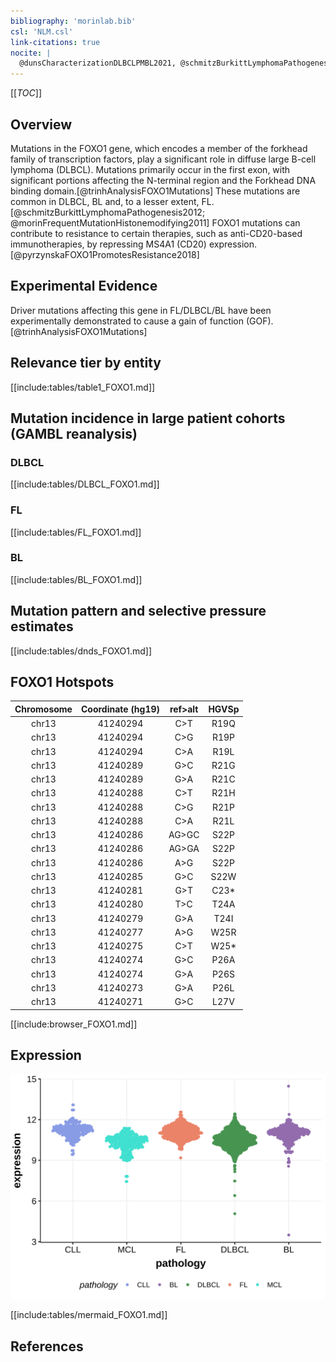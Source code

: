 ```yaml
---
bibliography: 'morinlab.bib'
csl: 'NLM.csl'
link-citations: true
nocite: |
  @dunsCharacterizationDLBCLPMBL2021, @schmitzBurkittLymphomaPathogenesis2012, @morinFrequentMutationHistonemodifying2011
---
```

[[_TOC_]]

## Overview
Mutations in the FOXO1 gene, which encodes a member of the forkhead family of transcription factors, play a significant role in diffuse large B-cell lymphoma (DLBCL). Mutations primarily occur in the first exon, with significant portions affecting the N-terminal region and the Forkhead DNA binding domain.[@trinhAnalysisFOXO1Mutations]  These mutations are common in DLBCL, BL and, to a lesser extent, FL.[@schmitzBurkittLymphomaPathogenesis2012; @morinFrequentMutationHistonemodifying2011] FOXO1 mutations can contribute to resistance to certain therapies, such as anti-CD20-based immunotherapies, by repressing MS4A1 (CD20) expression.[@pyrzynskaFOXO1PromotesResistance2018] 


## Experimental Evidence

Driver mutations affecting this gene in FL/DLBCL/BL have been experimentally demonstrated to cause a gain of function (GOF).[@trinhAnalysisFOXO1Mutations]

## Relevance tier by entity

[[include:tables/table1_FOXO1.md]]

## Mutation incidence in large patient cohorts (GAMBL reanalysis)

### DLBCL
[[include:tables/DLBCL_FOXO1.md]]

### FL
[[include:tables/FL_FOXO1.md]]

### BL
[[include:tables/BL_FOXO1.md]]

## Mutation pattern and selective pressure estimates

[[include:tables/dnds_FOXO1.md]]

## FOXO1 Hotspots

| Chromosome |Coordinate (hg19) | ref>alt | HGVSp | 
 | :---:| :---: | :--: | :---: |
| chr13 | 41240294 | C>T | R19Q |
| chr13 | 41240294 | C>G | R19P |
| chr13 | 41240294 | C>A | R19L |
| chr13 | 41240289 | G>C | R21G |
| chr13 | 41240289 | G>A | R21C |
| chr13 | 41240288 | C>T | R21H |
| chr13 | 41240288 | C>G | R21P |
| chr13 | 41240288 | C>A | R21L |
| chr13 | 41240286 | AG>GC | S22P |
| chr13 | 41240286 | AG>GA | S22P |
| chr13 | 41240286 | A>G | S22P |
| chr13 | 41240285 | G>C | S22W |
| chr13 | 41240281 | G>T | C23* |
| chr13 | 41240280 | T>C | T24A |
| chr13 | 41240279 | G>A | T24I |
| chr13 | 41240277 | A>G | W25R |
| chr13 | 41240275 | C>T | W25* |
| chr13 | 41240274 | G>C | P26A |
| chr13 | 41240274 | G>A | P26S |
| chr13 | 41240273 | G>A | P26L |
| chr13 | 41240271 | G>C | L27V |

[[include:browser_FOXO1.md]]

## Expression
![](images/gene_expression/FOXO1_by_pathology.svg)

[[include:tables/mermaid_FOXO1.md]]

## References

<!-- ORIGIN: morinFrequentMutationHistonemodifying2011 -->
<!-- BL: schmitzBurkittLymphomaPathogenesis2012 -->
<!-- BL: schmitzBurkittLymphomaPathogenesis2012 -->
<!-- FL: morinFrequentMutationHistonemodifying2011 -->
<!-- DLBCL: morinFrequentMutationHistonemodifying2011 -->
<!-- PMBL: dunsCharacterizationDLBCLPMBL2021b -->
